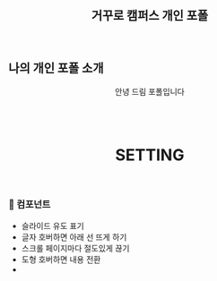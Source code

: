 <br>

 <h2 align="center">거꾸로 캠퍼스 개인 포폴</h2>

<br>

## 나의 개인 포폴 소개 

<div align="center">

안녕 드림 포폴입니다

</div>

</br>

</br>


 <h1 align="center"> SETTING </h1>
<br>


### 📱 컴포넌트

- 슬라이드 유도 표기
- 글자 호버하면 아래 선 뜨게 하기
- 스크롤 페이지마다 절도있게 끊기
- 도형 호버하면 내용 전환 
-  
